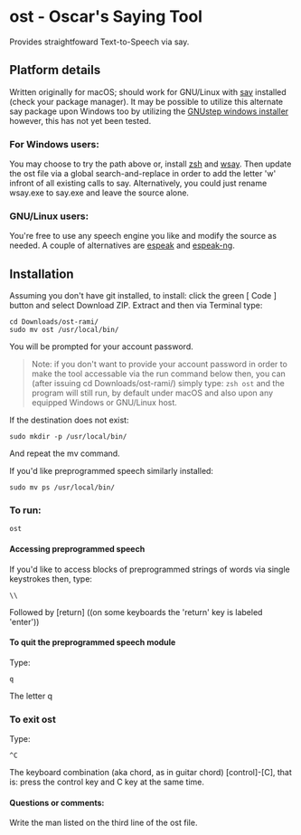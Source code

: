 
# ost - Oscar's Saying Tool
Provides straightfoward Text-to-Speech via say. 

## Platform details
Written originally for macOS; should work for GNU/Linux with [say](https://manpages.org/say) installed (check your package manager). It may be possible to utilize this alternate say package upon Windows too by utilizing the [GNUstep windows installer](https://gnustep.github.io/windows/installer.html) however, this has not yet been tested.

### For Windows users: 
You may choose to try the path above or, install [zsh](https://walterteng.com/using-zsh-on-windows) and [wsay](https://github.com/p-groarke/wsay). Then update the ost file via a global search-and-replace in order to add the letter 'w' infront of all existing calls to say. Alternatively, you could just rename wsay.exe to say.exe and leave the source alone.

### GNU/Linux users: 
You're free to use any speech engine you like and modify the source as needed. A couple of alternatives are [espeak](https://espeak.sourceforge.net/) and [espeak-ng](https://github.com/espeak-ng/espeak-ng).

## Installation
Assuming you don't have git installed, to install: click the green [ Code ] button and select Download ZIP. Extract and then via Terminal type:
```
cd Downloads/ost-rami/
sudo mv ost /usr/local/bin/
```
You will be prompted for your account password.
>Note: if you don't want to provide your account password in order to make the tool accessable via the run command below then, you can (after issuing cd Downloads/ost-rami/) simply type: ```zsh ost``` and the program will still run, by default under macOS and also upon any equipped Windows or GNU/Linux host.

If the destination does not exist:
```
sudo mkdir -p /usr/local/bin/
```
And repeat the mv command.

If you'd like preprogrammed speech similarly installed:
```
sudo mv ps /usr/local/bin/
```

### To run:
```
ost
```

#### Accessing preprogrammed speech
If you'd like to access blocks of preprogrammed strings of words via single keystrokes then, type:
```
\\
```
Followed by [return] ((on some keyboards the 'return' key is labeled 'enter'))

#### To quit the preprogrammed speech module
Type:
```
q
```
The letter q

### To exit ost
Type:
```
^C
```
The keyboard combination (aka chord, as in guitar chord) [control]-[C], that is: press the control key and C key at the same time.

#### Questions or comments:
Write the man listed on the third line of the ost file.

